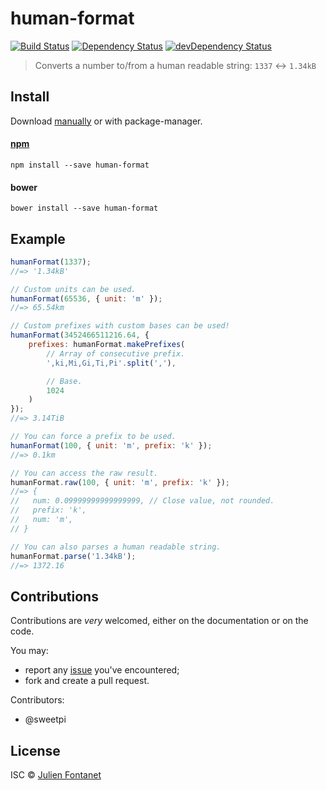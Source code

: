 # human-format

[![Build Status](https://img.shields.io/travis/julien-f/human-format/master.svg)](http://travis-ci.org/julien-f/human-format)
[![Dependency Status](https://david-dm.org/julien-f/human-format/status.svg?theme=shields.io)](https://david-dm.org/julien-f/human-format)
[![devDependency Status](https://david-dm.org/julien-f/human-format/dev-status.svg?theme=shields.io)](https://david-dm.org/julien-f/human-format#info=devDependencies)

> Converts a number to/from a human readable string: `1337` ↔ `1.34kB`


## Install

Download [manually](https://github.com/julien-f/human-format/releases) or with package-manager.

#### [npm](https://npmjs.org/package/human-format)

```
npm install --save human-format
```

#### bower

```
bower install --save human-format
```

## Example

```javascript
humanFormat(1337);
//=> '1.34kB'

// Custom units can be used.
humanFormat(65536, { unit: 'm' });
//=> 65.54km

// Custom prefixes with custom bases can be used!
humanFormat(3452466511216.64, {
	prefixes: humanFormat.makePrefixes(
		// Array of consecutive prefix.
		',ki,Mi,Gi,Ti,Pi'.split(','),

		// Base.
		1024
	)
});
//=> 3.14TiB

// You can force a prefix to be used.
humanFormat(100, { unit: 'm', prefix: 'k' });
//=> 0.1km

// You can access the raw result.
humanFormat.raw(100, { unit: 'm', prefix: 'k' });
//=> {
//   num: 0.09999999999999999, // Close value, not rounded.
//   prefix: 'k',
//   num: 'm',
// }

// You can also parses a human readable string.
humanFormat.parse('1.34kB');
//=> 1372.16
```

## Contributions

Contributions are *very* welcomed, either on the documentation or on
the code.

You may:

- report any [issue](https://github.com/julien-f/human-format/issues)
  you've encountered;
- fork and create a pull request.

Contributors:

- @sweetpi

## License

ISC © [Julien Fontanet](http://julien.isonoe.net)
